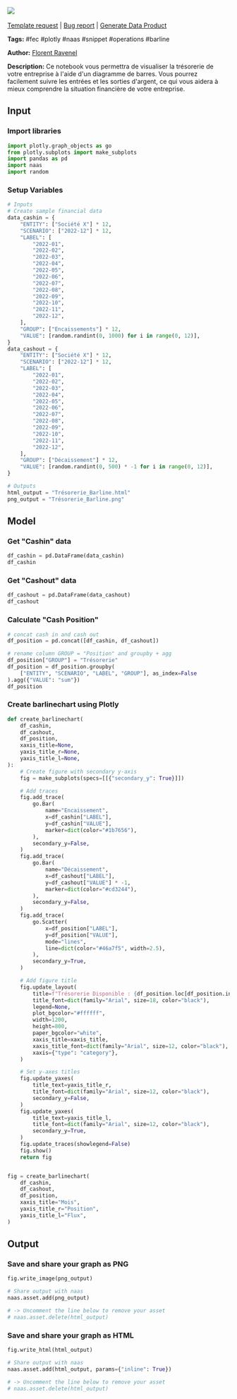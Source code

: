 <a href="https://app.naas.ai/user-redirect/naas/downloader?url=https://raw.githubusercontent.com/jupyter-naas/awesome-notebooks/master/FEC/FEC_Visualiser_Tr%C3%A9sorerie_Barline_Chart.ipynb" target="_parent"><img src="https://naasai-public.s3.eu-west-3.amazonaws.com/open_in_naas.svg"/></a><br><br><a href="https://github.com/jupyter-naas/awesome-notebooks/issues/new?assignees=&labels=&template=template-request.md&title=Tool+-+Action+of+the+notebook+">Template request</a> | <a href="https://github.com/jupyter-naas/awesome-notebooks/issues/new?assignees=&labels=bug&template=bug_report.md&title=FEC+-+Visualiser+Trésorerie+Barline+Chart:+Error+short+description">Bug report</a> | <a href="https://app.naas.ai/user-redirect/naas/downloader?url=https://raw.githubusercontent.com/jupyter-naas/awesome-notebooks/master/Naas/Naas_Start_data_product.ipynb" target="_parent">Generate Data Product</a>

**Tags:** #fec #plotly #naas #snippet #operations #barline

**Author:** [Florent Ravenel](https://www.linkedin.com/in/florent-ravenel)

**Description:** Ce notebook vous permettra de visualiser la trésorerie de votre entreprise à l'aide d'un diagramme de barres. Vous pourrez facilement suivre les entrées et les sorties d'argent, ce qui vous aidera à mieux comprendre la situation financière de votre entreprise.

## Input

### Import libraries


```python
import plotly.graph_objects as go
from plotly.subplots import make_subplots
import pandas as pd
import naas
import random
```

### Setup Variables


```python
# Inputs
# Create sample financial data
data_cashin = {
    "ENTITY": ["Société X"] * 12,
    "SCENARIO": ["2022-12"] * 12,
    "LABEL": [
        "2022-01",
        "2022-02",
        "2022-03",
        "2022-04",
        "2022-05",
        "2022-06",
        "2022-07",
        "2022-08",
        "2022-09",
        "2022-10",
        "2022-11",
        "2022-12",
    ],
    "GROUP": ["Encaissements"] * 12,
    "VALUE": [random.randint(0, 1000) for i in range(0, 12)],
}
data_cashout = {
    "ENTITY": ["Société X"] * 12,
    "SCENARIO": ["2022-12"] * 12,
    "LABEL": [
        "2022-01",
        "2022-02",
        "2022-03",
        "2022-04",
        "2022-05",
        "2022-06",
        "2022-07",
        "2022-08",
        "2022-09",
        "2022-10",
        "2022-11",
        "2022-12",
    ],
    "GROUP": ["Décaissement"] * 12,
    "VALUE": [random.randint(0, 500) * -1 for i in range(0, 12)],
}

# Outputs
html_output = "Trésorerie_Barline.html"
png_output = "Trésorerie_Barline.png"
```

## Model

### Get "Cashin" data


```python
df_cashin = pd.DataFrame(data_cashin)
df_cashin
```

### Get "Cashout" data


```python
df_cashout = pd.DataFrame(data_cashout)
df_cashout
```

### Calculate "Cash Position"


```python
# concat cash in and cash out
df_position = pd.concat([df_cashin, df_cashout])

# rename column GROUP = "Position" and groupby + agg
df_position["GROUP"] = "Trésorerie"
df_position = df_position.groupby(
    ["ENTITY", "SCENARIO", "LABEL", "GROUP"], as_index=False
).agg({"VALUE": "sum"})
df_position
```

### Create barlinechart using Plotly


```python
def create_barlinechart(
    df_cashin,
    df_cashout,
    df_position,
    xaxis_title=None,
    yaxis_title_r=None,
    yaxis_title_l=None,
):
    # Create figure with secondary y-axis
    fig = make_subplots(specs=[[{"secondary_y": True}]])

    # Add traces
    fig.add_trace(
        go.Bar(
            name="Encaissement",
            x=df_cashin["LABEL"],
            y=df_cashin["VALUE"],
            marker=dict(color="#1b7656"),
        ),
        secondary_y=False,
    )
    fig.add_trace(
        go.Bar(
            name="Décaissement",
            x=df_cashout["LABEL"],
            y=df_cashout["VALUE"] * -1,
            marker=dict(color="#cd3244"),
        ),
        secondary_y=False,
    )
    fig.add_trace(
        go.Scatter(
            x=df_position["LABEL"],
            y=df_position["VALUE"],
            mode="lines",
            line=dict(color="#46a7f5", width=2.5),
        ),
        secondary_y=True,
    )

    # Add figure title
    fig.update_layout(
        title=f"Trésorerie Disponible : {df_position.loc[df_position.index[-1], 'VALUE']} €",
        title_font=dict(family="Arial", size=18, color="black"),
        legend=None,
        plot_bgcolor="#ffffff",
        width=1200,
        height=800,
        paper_bgcolor="white",
        xaxis_title=xaxis_title,
        xaxis_title_font=dict(family="Arial", size=12, color="black"),
        xaxis={"type": "category"},
    )

    # Set y-axes titles
    fig.update_yaxes(
        title_text=yaxis_title_r,
        title_font=dict(family="Arial", size=12, color="black"),
        secondary_y=False,
    )
    fig.update_yaxes(
        title_text=yaxis_title_l,
        title_font=dict(family="Arial", size=12, color="black"),
        secondary_y=True,
    )
    fig.update_traces(showlegend=False)
    fig.show()
    return fig


fig = create_barlinechart(
    df_cashin,
    df_cashout,
    df_position,
    xaxis_title="Mois",
    yaxis_title_r="Position",
    yaxis_title_l="Flux",
)
```

## Output

### Save and share your graph as PNG


```python
fig.write_image(png_output)

# Share output with naas
naas.asset.add(png_output)

# -> Uncomment the line below to remove your asset
# naas.asset.delete(html_output)
```

### Save and share your graph as HTML


```python
fig.write_html(html_output)

# Share output with naas
naas.asset.add(html_output, params={"inline": True})

# -> Uncomment the line below to remove your asset
# naas.asset.delete(html_output)
```
